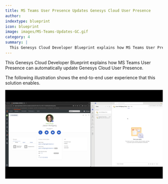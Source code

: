 ```yaml
---
title: MS Teams User Presence Updates Genesys Cloud User Presence
author: 
indextype: blueprint
icon: blueprint
image: images/MS-Teams-Updates-GC.gif
category: 4
summary: |
  This Genesys Cloud Developer Blueprint explains how MS Teams User Presence can automatically update Genesys Cloud User Presence.
---
```

This Genesys Cloud Developer Blueprint explains how MS Teams User Presence can automatically update Genesys Cloud User Presence.

<!-- ![Inbound Communicate call Genesys Cloud flow](images/ani-blacklist-workflow.png "Genesys Cloud Inbound Communicate Call") -->

The following illustration shows the end-to-end user experience that this solution enables.

![End-to-end user experience](images/MS-Teams-Updates-GC.gif "End-to-end user experience")

<!-- ## Solution components

* **Genesys Cloud** - A suite of Genesys cloud services for enterprise-grade communications, collaboration, and contact center management. Contact center agents use the Genesys Cloud user interface.
* **Genesys Cloud API** - A set of RESTful APIs that enables you to extend and customize your Genesys Cloud environment.
* **Data Table** - Provides the ability to save blacklisted phone numbers from inbound calling.
* **Data Action** - Provides the integration point to invoke a third-party REST web service or AWS lambda.
* **Architect flows** - A flow in Architect, a drag and drop web-based design tool, dictates how Genesys Cloud handles inbound or outbound interactions.
* **Triggers** - Provides the ability for a data action and architect workflow to work cohisively to perform the task.

## Prerequisites

### Specialized knowledge

* Administrator-level knowledge of Genesys Cloud
* Expereince with REST API authentication

### Genesys Cloud account

* A Genesys Cloud CX 1 license. For more information, see [Genesys Cloud Pricing](https://www.genesys.com/pricing "Opens the Genesys Cloud pricing article").
* The Master Admin role in Genesys Cloud. For more information, see [Roles and permissions overview](https://help.mypurecloud.com/?p=24360 "Opens the Roles and permissions overview article") in the Genesys Cloud Resource Center.

## Configure Genesys Cloud

### Create a custom role & assign permissions to use with Genesys Cloud OAuth clients

1. Navigate to **Admin** > **Roles/Permissions** and click **Add Role**.
2. Type a **Name** for your custom role. (Example: "Blacklist Callers")
3. Search and select the **Conversation**>**Communication**>**Disconnect** permissions
4. Click **Save** to assign the appropriate permissions to your custom role.

   ![Add a custom role & set permissions](images/createRoles.gif "Add a custom role & set permissions")

## Data Table

### Create a Data Table
1. Go to **Admin**>**Architect**>**Data Table**
2. First you will want to create a data table. Example name can be “Blacklist”. 
2. You will then primarily need to have the Reference Key set as "ani". 
3. Click "Save"

   ![create a data table](images/datatable.gif "create a data table")

### Add your Blacklist Numbers (to block incoming calls)
1. Open your Data Table
2. Press "+" in the top right corner of the screen. 
3. Under the ani header column, you will store all the phone numbers you wish to block from incoming calls or queues.
4. Click "Save" 

   NOTE: The phone numbers need to be formatted using e.164 without the "+", for example; 17705551234. This also allows for CSV import without many formatting issues. More information on this below. 

   ![End-to-end user experience](images/add-number-to-blacklist.gif "End-to-end user experience")

## Data Action

You will need to create a Genesys Cloud data action that will be used for disconnecting interactions. This can be called “Disconnect interaction”. 

### Create an OAuth client for use with a Genesys Cloud data action integration

To enable a Genesys Cloud data action to make public API requests on behalf of your Genesys Cloud organization, use an OAuth client to configure authentication with Genesys Cloud.

Create an OAuth client to use with the data action integration with a custom role.

To create an OAuth Client in Genesys Cloud:

1. Navigate to **Admin** > **Integrations** > **OAuth** and click **Add Client**.

2. Enter the name (Example: Disconnect Interaction) for the OAuth client and select **Client Credentials** as the grant type. Click the **Roles** tab and assign the required role for the OAuth client.

3. Click **Save**. Copy the client ID and the client secret values for later use.

   ![End-to-end user experience](images/OAuth.gif "End-to-end user experience")

   **Note:** Ensure that you **copy the client ID and client secret values** for each of the OAuth clients.

### Add Genesys Cloud data action integration

Add a Genesys cloud data action integration for each OAuth client being used with this blueprint to call the Genesys Cloud public API to:
* Terminate the call of an inbound blacklisted caller

To create a data action integration in Genesys Cloud:

1. Navigate to **Admin** > **Integrations** > **Integrations** and install the **Genesys Cloud Data Actions** integration. For more information, see [About the data actions integrations](https://help.mypurecloud.com/?p=209478 "Opens the About the data actions integrations article") in the Genesys Cloud Resource Center.

2. Enter a name for the Genesys Cloud data action, such as "Disconnect Interaction" in this blueprint solution.

3. On the **Configuration** tab, click **Credentials** and then click **Configure**.

4. Enter the client ID and client secret that you saved for the Public API (OAuth Client 1). Click **OK** and save the data action.

5. Navigate to the Integrations page and set the data action integration to **Active**.

   ![create data action](images/create-data-action.gif "create data action")


### Import the Genesys Cloud data actions

1. Download the `Disconnect-Interaction.json` JSON file from the [ani-blacklist](https://github.com/GenesysCloudBlueprints/ani-blacklist) GitHub repository.
2. In Genesys Cloud, navigate to **Admin** > **Integrations** > **Actions** and click **Import**.
3. Select the `Disconnect-Interaction.json` file and associate with "Disconnect Interaction" data action integration, which uses the Disconnect Interaction Public API OAuth client.
4. click **Import Action**.
5. Click **Save & Publish**

   ![create data action](images/import-data-actions.gif "create data action")

## Architect 

### Import the Architect workflows

This solution includes one Architect workflow that uses one [data action](#add-genesys-cloud-data-action-integrations "Goes to the Add a web services data actions integration section"). 

* The **Blacklist.i3WorkFlow** workflow is triggered when a blacklisted caller dials to Genesys Cloud communicate user. This workflow terminates an inbound phone call if it matches the phone number from the Data Table. 

First import this workflow to your Genesys Cloud organization:

1. Download the `Blacklist.i3WorkFlow` file from the [ani-blacklist repo](https://github.com/GenesysCloudBlueprints/ani-blacklist) GitHub repository.

2. In Genesys Cloud, navigate to **Admin** > **Architect** > **Flows:Workflow** and click **Add**.

3. Enter a name for the workflow and click **Create Flow**.

4. From the **Save** menu, click **Import**.

5. Select the downloaded **Blacklist.i3WorkFlow** file and click **Import**.

6. Review your workflow. Click **Save** and then click **Publish**.
   
   ![Import the workflow](images/architect-workflows.gif "Import the workflow")

   **Note:** If you imported the `Blacklist.i3WorkFlow` file, your workflow will look like the flow below. 

   ![full architect workflow](images/full-architect-workflow.gif "full architect workflow")

## Triggers

Create the trigger that invokes the created Architect workflow.

1. From Admin Home, search for **Triggers** and navigate to the Triggers list.

2. From the Triggers list, click **Add Trigger**

3. From the Add New Trigger modal, name your trigger and click **Add**

4. From the Trigger single view input **Topic Name**, **Workflow Target**, and **Data Format** as mentioned in the table below.  

| Topic Name | Workflow Target | Data Format |
|---------------------------------------------------|-----------|--------------------|
| v2.detail.events.conversation.{id}.customer.start | Blacklist | TopLevelPrimitives |

5. Click **Add Condition**.  
   NOTE: For more information, see [Available Topics](https://developer.genesys.cloud/notificationsalerts/notifications/available-topics "Opens the Available Topics article") in the Genesys Cloud Developer Center. Using the notification monitoring tool in the Developer Center, you can watch the notifications happen.

6. From the Trigger single view, input **JSON Path**, **Operator**, and **Value** as mentioned in the table below. 

| Topic Name | Workflow Target | Data Format |
|------------|-----------------|-------------|
| mediaType | Equals(==) | VOICE |

7. Click **Save**.

   ![Configure Trigger](images/trigger.gif "Configure Trigger")

### You can now add numbers to the Blacklist Data Table under the ani column header and those callers will be disconnected when they try calling you.  

## Additional resources

* [Genesys Cloud API Explorer](https://developer.genesys.cloud/devapps/api-explorer "Opens the GC API Explorer") in the Genesys Cloud Developer Center
* [Genesys Cloud notification triggers](https://developer.genesys.cloud/notificationsalerts/notifications/available-topics "Opens the Available topics page") in the Genesys Cloud Developer Center
* The [ani-blacklist](https://github.com/GenesysCloudBlueprints/ani-blacklist) repository in GitHub -->
